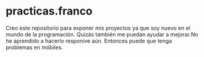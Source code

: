 # practicas.franco
Creo este repositorio para exponer mis proyectos ya que soy nuevo en el mundo de la programación. Quizás también me puedan ayudar a mejorar.No he aprendido a hacerlo responive aún. Entonces puede que tenga problemas en móbiles.
